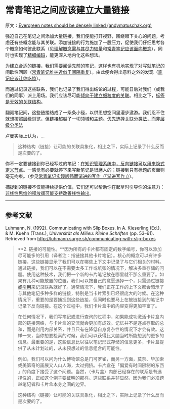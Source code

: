 # 常青笔记之间应该建立大量链接

原文：[Evergreen notes should be densely linked (andymatuschak.org)](https://notes.andymatuschak.org/z2HUE4ABbQjUNjrNemvkTCsLa1LPDRuwh1tXC)

强迫自己在笔记之间添加大量链接，我们便能打开视野，围绕眼下关心的问题，考虑还有些概念能与其关联。添加链接的行为施加了一股压力，促使我们仔细思考各个概念如何彼此联系（见[理解概念需与其尽力较量](https://notes.andymatuschak.org/zX1WtJ4ouE8sjN1NgWHsGVg8ZnVfp5Kz74Vs)和[常青笔记应该面向概念](https://notes.andymatuschak.org/z6bci25mVUBNFdVWSrQNKr6u7AZ1jFzfTVbMF)），同时也实现了[精细编码](https://notes.andymatuschak.org/z3ZTBNhJddpewTBgbKAFy2cnSMBiJRpMZWsfB)，能更深入地内化这些想法。

为建立合适的链接，我们需要阅读先前的笔记，这样也有机地实现了对写就笔记的间歇性回顾（[常青笔记维护近似于间隔重复](https://notes.andymatuschak.org/z6yfTwYekzvBkVjeH7WBUrSAJhyGTMYDAyYW7)）。由此便会得出意料之外的发现（[笔记应该让你吃惊](https://notes.andymatuschak.org/z4KZ9973AoHhvM9Pj5Qrds48JXNbMEwVJmVRw)）。

而通过记录这些联系，我们也记录了我们得出结论的过程，可能日后对我们（或我们的同事）派上用场。我们应该尽可能[倾向于建立细粒度的关联](https://notes.andymatuschak.org/z68tVM68dEAuH4acs7HY6K76tTVzBdoBGKMZB)。相比之下，[标签是无效的关联结构](https://notes.andymatuschak.org/z3MzhvmesiD2htMaEFQJif7gJgyaHAQvKH49Z)。

翻阅笔记间，这些链接结成了一条条小径，以供思想空间里漫步遨游。我们忍不住就想按照层级浏览，但链接超越了一切领域和主题。[优先选择关联分类法，而非层级分类法](https://notes.andymatuschak.org/z29hLZHiVt7W2uss2uMpSZquAX5T6vaeSF6Cy)

卢曼实际上认为，...

> 这种结构（链接）让可能的关联具象化，相比之下，实际上记录了什么反而是次要的了。

你不一定要链接到你已经写过的笔记：[在知识管理系统中，反向链接可以用来隐式定义节点](https://notes.andymatuschak.org/z2newCwFfd6iZFyf9bgspkbyt1G8wbQxJVgTK)。一感觉有必要就停下来写新笔记是很磨人的；链接到只有标题的页面则毫无拘束。（参见[常青笔记实现顺畅而渐进的写作（「渐进写作」）](https://notes.andymatuschak.org/z6C5H4eYH2A4omfNLuUcDiKibQ1hZG2RGNZ97)）。

捕捉到的链接不仅能持续提供价值，它们还可以帮助你在起草时引导你的注意力：[非线性思维的释放阀可能支持改善线性输出](https://notes.andymatuschak.org/z3iT7pPmhbY8WtofoCccd58xtnhJUfkJPztGP)。

------

## 参考文献

Luhmann, N. (1992). Communicating with Slip Boxes. In A. Kieserling (Ed.), & M. Kuehn (Trans.), *Universität als Milieu: Kleine Schriften* (pp. 53–61). Retrieved from http://luhmann.surge.sh/communicating-with-slip-boxes

> **2. 链接的可能性。**因为所有的卡片都有固定的数字编号，你可以添加尽可能多的引用（译者注：指链接其他卡片笔记）。核心的概念可以有许多链接，这些链接显示了我们可以在哪些上下文中记录了与它们相关的材料。通过链接，我们可以在不需要太多工作或纸张的情况下，解决多重存储的问题。使用这种技术，我们把一个新的卡片笔记放在哪里就不那么重要了。如果有几种可能放置的位置，我们可以按自己的意愿选择一个，只需通过链接[或引用](https://notes.andymatuschak.org/z2HUE4ABbQjUNjrNemvkTCsLa1LPDRuwh1tXC)来记录联系就好了。通常情况下，我们正在工作的上下文都会暗示了与其他笔记多种多样的链接，特别是当卡片索引已经很庞大的时候。在这种情况下，重要的是要捕捉到这些链接，但同时也要马上在被链接到的笔记中记录下反向链接。在这个过程中，我们卡片盒中的内容变得更加丰富了。

> 在任何情况下，我们写笔记或进行查询的过程中，如果能成功激活卡片盒内部的链接网络，与卡片盒的交流就会更加有成效。记忆并不是逐点存取的总和，而是利用内部关系，并且只有在降低自身复杂性的情况下才会有效。这样一来，当你想要检索的时候，我们可以获得比大脑当时所能想到的更多的信息。最重要的是，这些信息比以往以笔记形式存储的信息更多，卡片盒提供了从未计划过的，从未预想过的信息组合的可能性。

> 例如，我们可以问为什么博物馆总是门可罗雀，而另一方面，莫奈、毕加索或美第奇的画展又人山人海，太过拥挤。卡片盒在「偏爱有时间限制的东西 」的角度下接受了这个问题。当然，（卡片盒）内部已经存在的联系是有选择性的，正如这个例子要证明的那样。这些联系并非显然，因为我们必须跨越笔记者和卡片盒本身之间的边界。

> 这种结构（链接）让可能的关联具象化，相比之下，实际上记录了什么反而是次要的了。